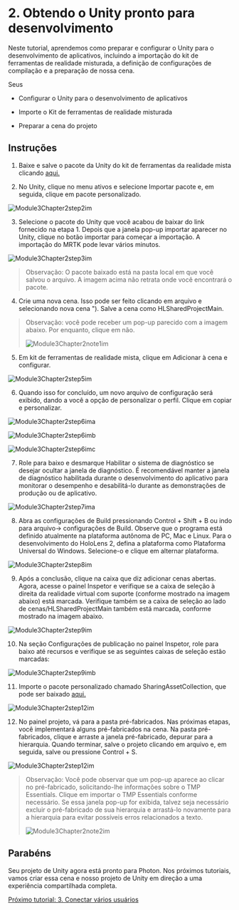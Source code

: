 # <a name="2-getting-unity-ready-for-development"></a>2. Obtendo o Unity pronto para desenvolvimento 


Neste tutorial, aprendemos como preparar e configurar o Unity para o desenvolvimento de aplicativos, incluindo a importação do kit de ferramentas de realidade misturada, a definição de configurações de compilação e a preparação de nossa cena.

Seus

- Configurar o Unity para o desenvolvimento de aplicativos

- Importe o Kit de ferramentas de realidade misturada

- Preparar a cena do projeto

## <a name="instructions"></a>Instruções

1. Baixe e salve o pacote da Unity do kit de ferramentas da realidade mista clicando [aqui.](https://github.com/microsoft/MixedRealityToolkit-Unity/releases/download/v2.0.0-RC2.1/Microsoft.MixedReality.Toolkit.Unity.Foundation-v2.0.0-RC2.1.unitypackage)

2. No Unity, clique no menu ativos e selecione Importar pacote e, em seguida, clique em pacote personalizado.

![Module3Chapter2step2im](images/module3chapter2step2im.PNG)

3. Selecione o pacote do Unity que você acabou de baixar do link fornecido na etapa 1. Depois que a janela pop-up importar aparecer no Unity, clique no botão importar para começar a importação. A importação do MRTK pode levar vários minutos.

![Module3Chapter2step3im](images/module3chapter2step3im.PNG)

> Observação: O pacote baixado está na pasta local em que você salvou o arquivo. A imagem acima não retrata onde você encontrará o pacote.

4. Crie uma nova cena. Isso pode ser feito clicando em arquivo e selecionando nova cena "). Salve a cena como HLSharedProjectMain.

> Observação: você pode receber um pop-up parecido com a imagem abaixo. Por enquanto, clique em não.
>
> ![Module3Chapter2note1im](images/module3chapter2note1im.PNG)

5. Em kit de ferramentas de realidade mista, clique em Adicionar à cena e configurar.

![Module3Chapter2step5im](images/module3chapter2step5im.PNG)

6. Quando isso for concluído, um novo arquivo de configuração será exibido, dando a você a opção de personalizar o perfil. Clique em copiar e personalizar.

![Module3Chapter2step6ima](images/module3chapter2step6ima.PNG)

![Module3Chapter2step6imb](images/module3chapter2step6imb.PNG)

![Module3Chapter2step6imc](images/module3chapter2step6imc.PNG)

7. Role para baixo e desmarque Habilitar o sistema de diagnóstico se desejar ocultar a janela de diagnóstico. É recomendável manter a janela de diagnóstico habilitada durante o desenvolvimento do aplicativo para monitorar o desempenho e desabilitá-lo durante as demonstrações de produção ou de aplicativo. 

![Module3Chapter2step7ima](images/module3chapter2step7ima.PNG)

8. Abra as configurações de Build pressionando Control + Shift + B ou indo para arquivo-> configurações de Build. Observe que o programa está definido atualmente na plataforma autônoma de PC, Mac e Linux. Para o desenvolvimento do HoloLens 2, defina a plataforma como Plataforma Universal do Windows. Selecione-o e clique em alternar plataforma.

![Module3Chapter2step8im](images/module3chapter2step8im.PNG)

9. Após a conclusão, clique na caixa que diz adicionar cenas abertas. Agora, acesse o painel Inspetor e verifique se a caixa de seleção à direita da realidade virtual com suporte (conforme mostrado na imagem abaixo) está marcada. Verifique também se a caixa de seleção ao lado de cenas/HLSharedProjectMain também está marcada, conforme mostrado na imagem abaixo.

![Module3Chapter2step9im](images/module3chapter2step9im.PNG)

10. Na seção Configurações de publicação no painel Inspetor, role para baixo até recursos e verifique se as seguintes caixas de seleção estão marcadas:

![Module3Chapter2step9imb](images/module3chapter2step9imb.PNG)

11. Importe o pacote personalizado chamado SharingAssetCollection, que pode ser baixado [aqui.](https://github.com/microsoft/MixedRealityLearning/releases/tag/development)

![Module3Chapter2step12im](images/module3chapter2step11im.PNG)

12. No painel projeto, vá para a pasta pré-fabricados. Nas próximas etapas, você implementará alguns pré-fabricados na cena. Na pasta pré-fabricados, clique e arraste a janela pré-fabricado, depurar para a hierarquia. Quando terminar, salve o projeto clicando em arquivo e, em seguida, salve ou pressione Control + S.

![Module3Chapter2step12im](images/module3chapter2step12im.PNG)

   > Observação: Você pode observar que um pop-up aparece ao clicar no pré-fabricado, solicitando-lhe informações sobre o TMP Essentials. Clique em importar o TMP Essentials conforme necessário. Se essa janela pop-up for exibida, talvez seja necessário excluir o pré-fabricado de sua hierarquia e arrastá-lo novamente para a hierarquia para evitar possíveis erros relacionados a texto.
   >
>![Module3Chapter2note2im](images/module3chapter2note2im.PNG)


## <a name="congratulations"></a>Parabéns

Seu projeto de Unity agora está pronto para Photon. Nos próximos tutoriais, vamos criar essa cena e nosso projeto de Unity em direção a uma experiência compartilhada completa.

[Próximo tutorial: 3. Conectar vários usuários](mrlearning-sharing(photon)-ch3.md)

